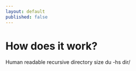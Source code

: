```yaml
---
layout: default
published: false
---
```


# How does it work?

Human readable recursive directory size
	du -hs dir/
    
